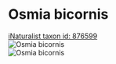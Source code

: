 
Osmia bicornis
==============
  
[iNaturalist taxon id: 876599](https://www.inaturalist.org/taxa/876599)  
![Osmia bicornis](https://inaturalist-open-data.s3.amazonaws.com/photos/187234281/medium.jpg)  
![Osmia bicornis](https://inaturalist-open-data.s3.amazonaws.com/photos/187234291/medium.jpg)